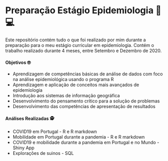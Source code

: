 # Preparação Estágio Epidemiologia 👩💻

Este repositório contém tudo o que foi realizado por mim durante a preparação para o meu estágio curricular em epidemiologia.
Contém o trabalho realizado durante 4 meses, entre Setembro e Dezembro de 2020.

#### Objetivos 🤓
<ul>
  <li>Aprendizagem de competências básicas de análise de dados com foco na análise epidemiológica usando o programa R</li>
  <li>Aprendizagem e aplicação de conceitos mais avançados de epidemiologia</li>
  <li>Introdução aos sistemas de informação geográfica</li>
  <li>Desenvolvimento do pensamento crítico para a solução de problemas</li>
  <li>Desenvolvimento das competências de apresentação de resultados</li>
</ul>


#### Análises Realizadas 🕵
<ul>
  <li>COVID19 em Portugal - R e R markdown</li>
  <li>Mobilidade em Portugal durante a pandemia - R e R markdown</li>
  <li>COVID19 e mobilidade durante a pandemia em Portugal e no Mundo - Shiny App</li>
  <li>Explorações de suinos - SQL</li>
</ul>
  
